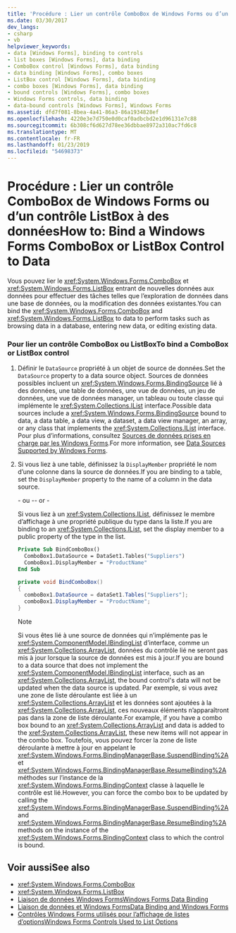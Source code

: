 ```yaml
---
title: 'Procédure : Lier un contrôle ComboBox de Windows Forms ou d’un contrôle ListBox à des données'
ms.date: 03/30/2017
dev_langs:
- csharp
- vb
helpviewer_keywords:
- data [Windows Forms], binding to controls
- list boxes [Windows Forms], data binding
- ComboBox control [Windows Forms], data binding
- data binding [Windows Forms], combo boxes
- ListBox control [Windows Forms], data binding
- combo boxes [Windows Forms], data binding
- bound controls [Windows Forms], combo boxes
- Windows Forms controls, data binding
- data-bound controls [Windows Forms], Windows Forms
ms.assetid: dfd7f081-8bea-4a41-86a3-86a1934828ef
ms.openlocfilehash: 4220e3e7d750e0d0caf0adbcbd2e1d96131e7c88
ms.sourcegitcommit: 6b308cf6d627d78ee36dbbae8972a310ac7fd6c8
ms.translationtype: MT
ms.contentlocale: fr-FR
ms.lasthandoff: 01/23/2019
ms.locfileid: "54698373"
---
```

# <a name="how-to-bind-a-windows-forms-combobox-or-listbox-control-to-data"></a><span data-ttu-id="8bdd8-102">Procédure : Lier un contrôle ComboBox de Windows Forms ou d’un contrôle ListBox à des données</span><span class="sxs-lookup"><span data-stu-id="8bdd8-102">How to: Bind a Windows Forms ComboBox or ListBox Control to Data</span></span>
<span data-ttu-id="8bdd8-103">Vous pouvez lier le <xref:System.Windows.Forms.ComboBox> et <xref:System.Windows.Forms.ListBox> entrant de nouvelles données aux données pour effectuer des tâches telles que l’exploration de données dans une base de données, ou la modification des données existantes.</span><span class="sxs-lookup"><span data-stu-id="8bdd8-103">You can bind the <xref:System.Windows.Forms.ComboBox> and <xref:System.Windows.Forms.ListBox> to data to perform tasks such as browsing data in a database, entering new data, or editing existing data.</span></span>  
  
### <a name="to-bind-a-combobox-or-listbox-control"></a><span data-ttu-id="8bdd8-104">Pour lier un contrôle ComboBox ou ListBox</span><span class="sxs-lookup"><span data-stu-id="8bdd8-104">To bind a ComboBox or ListBox control</span></span>  
  
1.  <span data-ttu-id="8bdd8-105">Définir le `DataSource` propriété à un objet de source de données.</span><span class="sxs-lookup"><span data-stu-id="8bdd8-105">Set the `DataSource` property to a data source object.</span></span> <span data-ttu-id="8bdd8-106">Sources de données possibles incluent un <xref:System.Windows.Forms.BindingSource> lié à des données, une table de données, une vue de données, un jeu de données, une vue de données manager, un tableau ou toute classe qui implémente le <xref:System.Collections.IList> interface.</span><span class="sxs-lookup"><span data-stu-id="8bdd8-106">Possible data sources include a <xref:System.Windows.Forms.BindingSource> bound to data, a data table, a data view, a dataset, a data view manager, an array, or any class that implements the <xref:System.Collections.IList> interface.</span></span> <span data-ttu-id="8bdd8-107">Pour plus d’informations, consultez [Sources de données prises en charge par les Windows Forms](../../../../docs/framework/winforms/data-sources-supported-by-windows-forms.md).</span><span class="sxs-lookup"><span data-stu-id="8bdd8-107">For more information, see [Data Sources Supported by Windows Forms](../../../../docs/framework/winforms/data-sources-supported-by-windows-forms.md).</span></span>  
  
2.  <span data-ttu-id="8bdd8-108">Si vous liez à une table, définissez la `DisplayMember` propriété le nom d’une colonne dans la source de données.</span><span class="sxs-lookup"><span data-stu-id="8bdd8-108">If you are binding to a table, set the `DisplayMember` property to the name of a column in the data source.</span></span>  
  
     <span data-ttu-id="8bdd8-109">\- ou -</span><span class="sxs-lookup"><span data-stu-id="8bdd8-109">\- or -</span></span>  
  
     <span data-ttu-id="8bdd8-110">Si vous liez à un <xref:System.Collections.IList>, définissez le membre d’affichage à une propriété publique du type dans la liste.</span><span class="sxs-lookup"><span data-stu-id="8bdd8-110">If you are binding to an <xref:System.Collections.IList>, set the display member to a public property of the type in the list.</span></span>  
  
    ```vb  
    Private Sub BindComboBox()  
      ComboBox1.DataSource = DataSet1.Tables("Suppliers")  
      ComboBox1.DisplayMember = "ProductName"  
    End Sub  
    ```  
  
    ```csharp  
    private void BindComboBox()  
    {  
      comboBox1.DataSource = dataSet1.Tables["Suppliers"];  
      comboBox1.DisplayMember = "ProductName";  
    }  
    ```  
  
    > [!NOTE]
    >  <span data-ttu-id="8bdd8-111">Si vous êtes lié à une source de données qui n’implémente pas le <xref:System.ComponentModel.IBindingList> d’interface, comme un <xref:System.Collections.ArrayList>, données du contrôle lié ne seront pas mis à jour lorsque la source de données est mis à jour.</span><span class="sxs-lookup"><span data-stu-id="8bdd8-111">If you are bound to a data source that does not implement the <xref:System.ComponentModel.IBindingList> interface, such as an <xref:System.Collections.ArrayList>, the bound control's data will not be updated when the data source is updated.</span></span> <span data-ttu-id="8bdd8-112">Par exemple, si vous avez une zone de liste déroulante est liée à un <xref:System.Collections.ArrayList> et les données sont ajoutées à la <xref:System.Collections.ArrayList>, ces nouveaux éléments n’apparaîtront pas dans la zone de liste déroulante.</span><span class="sxs-lookup"><span data-stu-id="8bdd8-112">For example, if you have a combo box bound to an <xref:System.Collections.ArrayList> and data is added to the <xref:System.Collections.ArrayList>, these new items will not appear in the combo box.</span></span> <span data-ttu-id="8bdd8-113">Toutefois, vous pouvez forcer la zone de liste déroulante à mettre à jour en appelant le <xref:System.Windows.Forms.BindingManagerBase.SuspendBinding%2A> et <xref:System.Windows.Forms.BindingManagerBase.ResumeBinding%2A> méthodes sur l’instance de la <xref:System.Windows.Forms.BindingContext> classe à laquelle le contrôle est lié.</span><span class="sxs-lookup"><span data-stu-id="8bdd8-113">However, you can force the combo box to be updated by calling the <xref:System.Windows.Forms.BindingManagerBase.SuspendBinding%2A> and <xref:System.Windows.Forms.BindingManagerBase.ResumeBinding%2A> methods on the instance of the <xref:System.Windows.Forms.BindingContext> class to which the control is bound.</span></span>  
  
## <a name="see-also"></a><span data-ttu-id="8bdd8-114">Voir aussi</span><span class="sxs-lookup"><span data-stu-id="8bdd8-114">See also</span></span>
- <xref:System.Windows.Forms.ComboBox>
- <xref:System.Windows.Forms.ListBox>
- [<span data-ttu-id="8bdd8-115">Liaison de données Windows Forms</span><span class="sxs-lookup"><span data-stu-id="8bdd8-115">Windows Forms Data Binding</span></span>](../../../../docs/framework/winforms/windows-forms-data-binding.md)
- [<span data-ttu-id="8bdd8-116">Liaison de données et Windows Forms</span><span class="sxs-lookup"><span data-stu-id="8bdd8-116">Data Binding and Windows Forms</span></span>](../../../../docs/framework/winforms/data-binding-and-windows-forms.md)
- [<span data-ttu-id="8bdd8-117">Contrôles Windows Forms utilisés pour l’affichage de listes d’options</span><span class="sxs-lookup"><span data-stu-id="8bdd8-117">Windows Forms Controls Used to List Options</span></span>](../../../../docs/framework/winforms/controls/windows-forms-controls-used-to-list-options.md)
